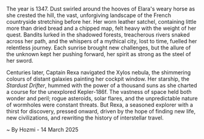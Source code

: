 
The year is 1347.  Dust swirled around the hooves of Elara's weary horse as she crested the hill, the vast, unforgiving landscape of the French countryside stretching before her.  Her worn leather satchel, containing little more than dried bread and a chipped map, felt heavy with the weight of her quest.  Bandits lurked in the shadowed forests, treacherous rivers snaked across her path, and the whispers of a mythical city, lost to time, fuelled her relentless journey. Each sunrise brought new challenges, but the allure of the unknown kept her pushing forward, her spirit as strong as the steel of her sword.

Centuries later, Captain Rexa navigated the Xylos nebula, the shimmering colours of distant galaxies painting her cockpit window.  Her starship, the *Stardust Drifter*, hummed with the power of a thousand suns as she charted a course for the unexplored Kepler-186f.  The vastness of space held both wonder and peril; rogue asteroids, solar flares, and the unpredictable nature of wormholes were constant threats. But Rexa, a seasoned explorer with a thirst for discovery, pressed onward, driven by the hope of finding new life, new civilizations, and rewriting the history of interstellar travel.

~ By Hozmi - 14 March 2025
